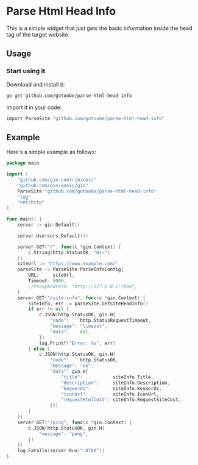 # Parse Html Head Info
This is a simple widget that just gets the basic information inside the head tag of the target website

## Usage
### Start using it
Download and install it:

```bash
go get github.com/gotoobe/parse-html-head-info
```

Import it in your code:

```bash
import ParseSite "github.com/gotoobe/parse-html-head-info"
```

## Example
Here's a simple example as follows:

```go
package main

import (
	"github.com/gin-contrib/cors"
	"github.com/gin-gonic/gin"
	ParseSite "github.com/gotoobe/parse-html-head-info"
	"log"
	"net/http"
)

func main() {
	server := gin.Default()

	server.Use(cors.Default())

	server.GET("/", func(c *gin.Context) {
		c.String(http.StatusOK, "Hi~")
	})
	siteUrl := "https://www.example.com/"
	parseSite := ParseSite.ParseInfoConfig{
		URL:     siteUrl,
		Timeout: 5000,
		//ProxyAddress: "http://127.0.0.1:7890",
	}
	server.GET("/site-info", func(c *gin.Context) {
		siteInfo, err := parseSite.GetSiteHeadInfo()
		if err != nil {
			c.JSON(http.StatusOK, gin.H{
				"code":    http.StatusRequestTimeout,
				"message": "timeout",
				"data":    nil,
			})
			log.Printf("Error: %s", err)
		} else {
			c.JSON(http.StatusOK, gin.H{
				"code":    http.StatusOK,
				"message": "ok",
				"data": gin.H{
					"title":           siteInfo.Title,
					"description":     siteInfo.Description,
					"keywords":        siteInfo.Keywords,
					"iconUrl":         siteInfo.IconUrl,
					"requestHtmlCost": siteInfo.RequestSiteCost,
				}})
		}
	})
	server.GET("/ping", func(c *gin.Context) {
		c.JSON(http.StatusOK, gin.H{
			"message": "pong",
		})
	})
	log.Fatalln(server.Run(":8788"))
}
```

